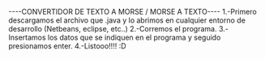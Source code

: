 ----CONVERTIDOR DE TEXTO A MORSE / MORSE A TEXTO----
1.-Primero descargamos el archivo que .java y lo abrimos en cualquier entorno de desarrollo (Netbeans, eclipse, etc..)
2.-Corremos el programa.
3.-Insertamos los datos que se indiquen en el programa y seguido presionamos enter.
4.-Listooo!!!! :D


